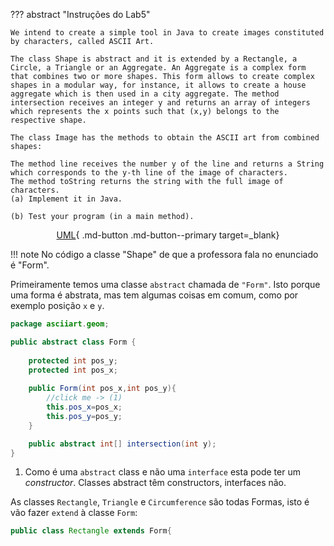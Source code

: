 ??? abstract "Instruções do Lab5"

    We intend to create a simple tool in Java to create images constituted by characters, called ASCII Art.

    The class Shape is abstract and it is extended by a Rectangle, a Circle, a Triangle or an Aggregate. An Aggregate is a complex form that combines two or more shapes. This form allows to create complex shapes in a modular way, for instance, it allows to create a house aggregate which is then used in a city aggregate. The method intersection receives an integer y and returns an array of integers which represents the x points such that (x,y) belongs to the respective shape.

    The class Image has the methods to obtain the ASCII art from combined shapes:

    The method line receives the number y of the line and returns a String which corresponds to the y-th line of the image of characters.
    The method toString returns the string with the full image of characters.
    (a) Implement it in Java.

    (b) Test your program (in a main method).
<center>
 
[UML](https://hslima00.github.io/notes/java_docs/img/asciiart.geom.en.jpg){ .md-button .md-button--primary target=_blank}
 
</center>

!!! note
    No código a classe "Shape" de que a professora fala no enunciado é "Form".

Primeiramente temos uma classe `abstract` chamada de `"Form"`. Isto porque uma forma é abstrata, mas tem algumas coisas em comum, como por exemplo posição `x` e `y`.

```java title="abstract class Form" hl_lines="3 8"
package asciiart.geom;

public abstract class Form {
	
	protected int pos_y;
	protected int pos_x;
	
	public Form(int pos_x,int pos_y){ 
        //click me -> (1)
		this.pos_x=pos_x;
		this.pos_y=pos_y;
	}

	public abstract int[] intersection(int y);	
}
```

1. Como é uma `abstract` class e não uma `interface` esta pode ter um *constructor*. Classes    abstract têm constructors, interfaces não.
   
As classes `Rectangle`, `Triangle` e `Circumference` são todas Formas, isto é vão fazer `extend` à classe `Form`:

```java title=""
public class Rectangle extends Form{
```


 
